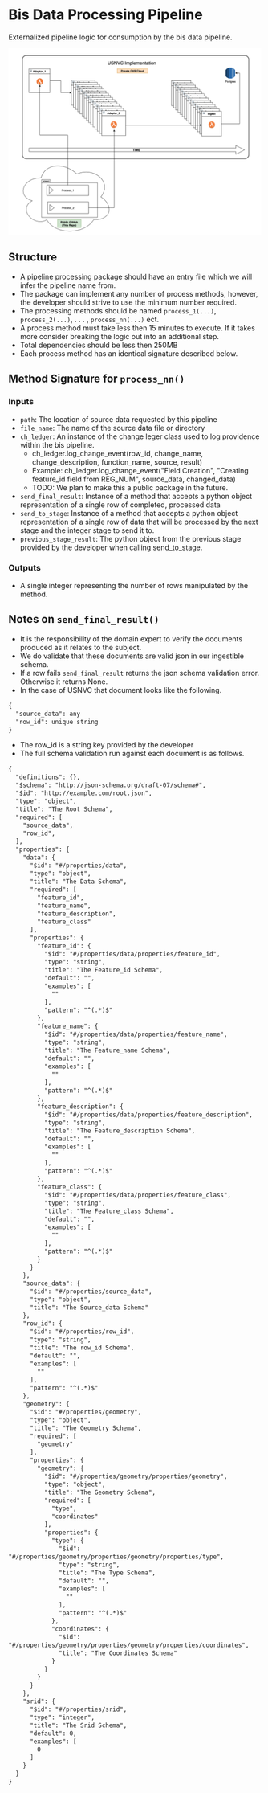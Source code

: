 # Bis Data Processing Pipeline
Externalized pipeline logic for consumption by the bis data pipeline. 

![Pipeline AWS Infrastructure](assets/usnvc.png)


## Structure 
- A pipeline processing package should have an entry file which we will infer the pipeline name from.
- The package can implement any number of process methods, however, the developer should strive to use the minimum number required.
- The processing methods should be named `process_1(...)`, `process_2(...)`, . . . , `process_nn(...)` ect.
- A process method must take less then 15 minutes to execute. If it takes more consider breaking the logic out into an additional step. 
- Total dependencies should be less then 250MB
- Each process method has an identical signature described below.


##  Method Signature for `process_nn()`
### Inputs
- `path`: The location of source data requested by this pipeline
- `file_name`: The name of the source data file or directory
- `ch_ledger`: An instance of the change leger class used to log providence within the bis pipeline.
    - ch_ledger.log_change_event(row_id, change_name, change_description, function_name, source, result)
    - Example: ch_ledger.log_change_event("Field Creation", "Creating feature_id field from REG_NUM", source_data, changed_data)
    - TODO: We plan to make this a public package in the future. 
- `send_final_result`: Instance of a method that accepts a python object representation of a single row of completed, processed data
- `send_to_stage`: Instance of a method that accepts a python object representation of a single row of data that will be processed by the next stage and the integer stage to send it to. 
- `previous_stage_result`: The python object from the previous stage provided by the developer when calling send_to_stage.
### Outputs
-  A single integer representing the number of rows manipulated by the method.

## Notes on `send_final_result()`
- It is the responsibility of the domain expert to verify the documents produced as it relates to the subject.
- We do validate that these documents are valid json in our ingestible schema.
- If a row fails `send_final_result` returns the json schema validation error. Otherwise it returns None.
- In the case of USNVC that document looks like the following.
```
{
  "source_data": any
  "row_id": unique string
}
```
- The row_id is a string key provided by the developer 
- The full schema validation run against each document is as follows.
```
{
  "definitions": {},
  "$schema": "http://json-schema.org/draft-07/schema#",
  "$id": "http://example.com/root.json",
  "type": "object",
  "title": "The Root Schema",
  "required": [
    "source_data",
    "row_id",
  ],
  "properties": {
    "data": {
      "$id": "#/properties/data",
      "type": "object",
      "title": "The Data Schema",
      "required": [
        "feature_id",
        "feature_name",
        "feature_description",
        "feature_class"
      ],
      "properties": {
        "feature_id": {
          "$id": "#/properties/data/properties/feature_id",
          "type": "string",
          "title": "The Feature_id Schema",
          "default": "",
          "examples": [
            ""
          ],
          "pattern": "^(.*)$"
        },
        "feature_name": {
          "$id": "#/properties/data/properties/feature_name",
          "type": "string",
          "title": "The Feature_name Schema",
          "default": "",
          "examples": [
            ""
          ],
          "pattern": "^(.*)$"
        },
        "feature_description": {
          "$id": "#/properties/data/properties/feature_description",
          "type": "string",
          "title": "The Feature_description Schema",
          "default": "",
          "examples": [
            ""
          ],
          "pattern": "^(.*)$"
        },
        "feature_class": {
          "$id": "#/properties/data/properties/feature_class",
          "type": "string",
          "title": "The Feature_class Schema",
          "default": "",
          "examples": [
            ""
          ],
          "pattern": "^(.*)$"
        }
      }
    },
    "source_data": {
      "$id": "#/properties/source_data",
      "type": "object",
      "title": "The Source_data Schema"
    },
    "row_id": {
      "$id": "#/properties/row_id",
      "type": "string",
      "title": "The row_id Schema",
      "default": "",
      "examples": [
        ""
      ],
      "pattern": "^(.*)$"
    },
    "geometry": {
      "$id": "#/properties/geometry",
      "type": "object",
      "title": "The Geometry Schema",
      "required": [
        "geometry"
      ],
      "properties": {
        "geometry": {
          "$id": "#/properties/geometry/properties/geometry",
          "type": "object",
          "title": "The Geometry Schema",
          "required": [
            "type",
            "coordinates"
          ],
          "properties": {
            "type": {
              "$id": "#/properties/geometry/properties/geometry/properties/type",
              "type": "string",
              "title": "The Type Schema",
              "default": "",
              "examples": [
                ""
              ],
              "pattern": "^(.*)$"
            },
            "coordinates": {
              "$id": "#/properties/geometry/properties/geometry/properties/coordinates",
              "title": "The Coordinates Schema"
            }
          }
        }
      }
    },
    "srid": {
      "$id": "#/properties/srid",
      "type": "integer",
      "title": "The Srid Schema",
      "default": 0,
      "examples": [
        0
      ]
    }
  }
}
```
